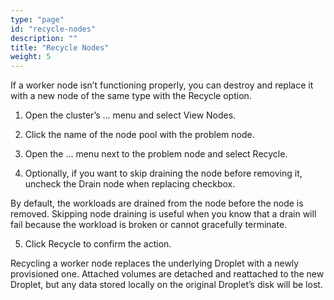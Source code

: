 ```yaml
---
type: "page"
id: "recycle-nodes"
description: ""
title: "Recycle Nodes"
weight: 5
---
```


If a worker node isn’t functioning properly, you can destroy and replace it with a new node of the same type with the Recycle option.

1. Open the cluster’s … menu and select View Nodes.

2. Click the name of the node pool with the problem node.

3. Open the … menu next to the problem node and select Recycle.

4. Optionally, if you want to skip draining the node before removing it, uncheck the Drain node when replacing checkbox.

By default, the workloads are drained from the node before the node is removed. Skipping node draining is useful when you know that a drain will fail because the workload is broken or cannot gracefully terminate.

5. Click Recycle to confirm the action.

Recycling a worker node replaces the underlying Droplet with a newly provisioned one. Attached volumes are detached and reattached to the new Droplet, but any data stored locally on the original Droplet’s disk will be lost.


